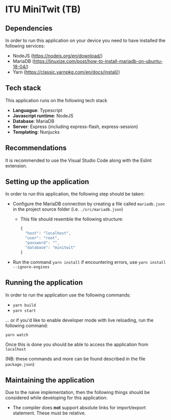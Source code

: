 # ITU MiniTwit (TB)

## Dependencies

In order to run this application on your device you need to have installed the
following services:

* NodeJS (<https://nodejs.org/en/download/>)
* MariaDB (<https://linuxize.com/post/how-to-install-mariadb-on-ubuntu-18-04/>)
* Yarn (<https://classic.yarnpkg.com/en/docs/install/>)

## Tech stack

This application runs on the following tech stack

* **Languague**: Typescript
* **Javascript runtime**: NodeJS
* **Database**: MariaDB
* **Server**: Express (including express-flash, express-session)
* **Templating**: Nunjucks

## Recommendations

It is recommended to use the Visual Studio Code along with the Eslint extension.

## Setting up the application

In order to run this application, the following step should be taken:

* Configure the MariaDB connection by creating a file called ```mariadb.json``` in the project source folder (i.e. ```./src/mariadb.json```)
  * This file should resemble the following structure:
    ```js
    {
      "host": "localhost",
      "user": "root",
      "password": "",
      "database": "minitwit"
    }
    ```

* Run the command ```yarn install``` if encountering errors, use ```yarn install --ignore-engines```

## Running the application

In order to run the application use the following commands:

* ```yarn build```
* ```yarn start```

... or if you'd like to enable developer mode with live reloading, run the following command:

```yarn watch```

Once this is done you should be able to access the application from ```localhost```

(NB: these commands and more can be found described in the file ```package.json```)

## Maintaining the application

Due to the naive implementation, then the following things should be considered while developing for this application:

* The compiler does **not** support absolute links for import/export statement. These must be relative.
